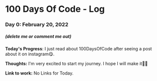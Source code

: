 # 100 Days Of Code - Log

### Day 0: February 20, 2022
##### (delete me or comment me out)

**Today's Progress**: I just read about 100DaysOfCode after seeing a post about it on instagram😋.

**Thoughts:** I'm very excited to start my journey. I hope I will make it🤞🏻


**Link to work:** No Links for Today.
<!-- 
### Day 1: June 27, Monday

**Today's Progress**: I've gone through many exercises on FreeCodeCamp.

**Thoughts** I've recently started coding, and it's a great feeling when I finally solve an algorithm challenge after a lot of attempts and hours spent.

**Link(s) to work**
1. [Find the Longest Word in a String](https://www.freecodecamp.com/challenges/find-the-longest-word-in-a-string)
2. [Title Case a Sentence](https://www.freecodecamp.com/challenges/title-case-a-sentence)
 -->
